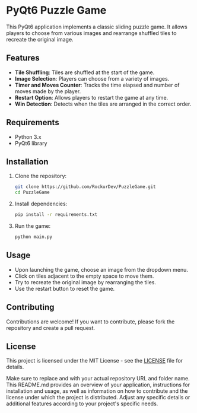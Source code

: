 # PyQt6 Puzzle Game

This PyQt6 application implements a classic sliding puzzle game. It allows players to choose from various images and rearrange shuffled tiles to recreate the original image.

## Features

- **Tile Shuffling**: Tiles are shuffled at the start of the game.
- **Image Selection**: Players can choose from a variety of images.
- **Timer and Moves Counter**: Tracks the time elapsed and number of moves made by the player.
- **Restart Option**: Allows players to restart the game at any time.
- **Win Detection**: Detects when the tiles are arranged in the correct order.

## Requirements

- Python 3.x
- PyQt6 library

## Installation

1. Clone the repository:

    ```bash
    git clone https://github.com/RockurDev/PuzzleGame.git
    cd PuzzleGame
    ```

2. Install dependencies:
    ```bash
    pip install -r requirements.txt
    ```

3. Run the game:
    ```bash
    python main.py
    ```

## Usage

- Upon launching the game, choose an image from the dropdown menu.
- Click on tiles adjacent to the empty space to move them.
- Try to recreate the original image by rearranging the tiles.
- Use the restart button to reset the game.

## Contributing

Contributions are welcome! If you want to contribute, please fork the repository and create a pull request.

## License

This project is licensed under the MIT License - see the [LICENSE](./LICENSE) file for details.

Make sure to replace <repository-url> and <repository-folder> with your actual repository URL and folder name. This README.md provides an overview of your application, instructions for installation and usage, as well as information on how to contribute and the license under which the project is distributed. Adjust any specific details or additional features according to your project's specific needs.
